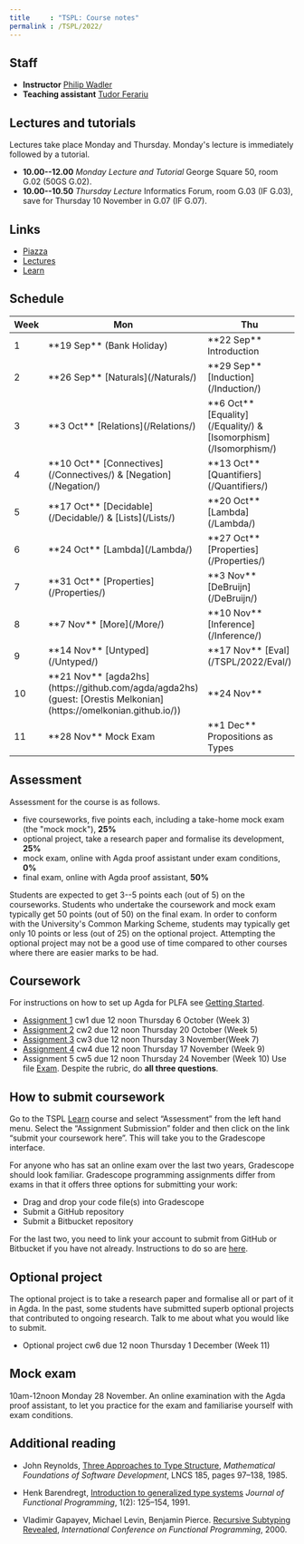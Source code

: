 ```yaml
---
title     : "TSPL: Course notes"
permalink : /TSPL/2022/
---
```



## Staff

* **Instructor**
    [Philip Wadler](https://homepages.inf.ed.ac.uk/wadler)
* **Teaching assistant**
    [Tudor Ferariu](https://www.inf.ed.ac.uk/people/students/Tudor_Ferariu.html)

## Lectures and tutorials

Lectures take place Monday and Thursday.
Monday's lecture is immediately followed by a tutorial.

* **10.00--12.00** _Monday Lecture and Tutorial_
  George Square 50, room G.02 (50GS G.02).
* **10.00--10.50** _Thursday Lecture_
  Informatics Forum, room G.03 (IF G.03), save for Thursday 10 November in G.07 (IF G.07).

## Links

* [Piazza][piazza]
* [Lectures][lectures]
* [Learn][learn]

[piazza]: https://piazza.com/class/l8epstau8uc5dd/
[lectures]: https://echo360.org.uk/section/a4451855-1138-4ae3-9c94-acd37a91c8a4/home
[learn]: https://www.learn.ed.ac.uk/ultra/courses/_98006_1/cl/outline

## Schedule

<table>
<thead>
 <tr>
  <th scope="col">Week</th>
  <th scope="col">Mon</th>
  <th scope="col">Thu</th>
 </tr>
</thead>
<tbody>
 <tr>
  <td>1</td>
  <td>**19 Sep** (Bank Holiday)
  <td>**22 Sep** Introduction </td>
 </tr>
 <tr>
  <td>2</td>
  <td>**26 Sep** [Naturals](/Naturals/)</td>
  <td>**29 Sep** [Induction](/Induction/)</td>
 </tr>
 <tr>
  <td>3</td>
  <td> **3 Oct** [Relations](/Relations/)</td>
  <td> **6 Oct** [Equality](/Equality/) &amp; [Isomorphism](/Isomorphism/)</td>
 </tr>
 <tr>
  <td>4</td>
  <td>**10 Oct** [Connectives](/Connectives/) &amp; [Negation](/Negation/)</td>
  <td>**13 Oct** [Quantifiers](/Quantifiers/)</td>
 </tr>
 <tr>
  <td>5</td>
  <td>**17 Oct** [Decidable](/Decidable/) &amp; [Lists](/Lists/)</td>
  <td>**20 Oct** [Lambda](/Lambda/)</td>
 </tr>
 <tr>
  <td>6</td>
  <td>**24 Oct** [Lambda](/Lambda/)</td>
  <td>**27 Oct** [Properties](/Properties/)</td>
 </tr>
 <tr>
  <td>7</td>
  <td>**31 Oct** [Properties](/Properties/)</td>
  <td> **3 Nov** [DeBruijn](/DeBruijn/)</td>
 </tr>
 <tr>
  <td>8</td>
  <td> **7 Nov** [More](/More/)</td>
  <td>**10 Nov** [Inference](/Inference/)</td>
 </tr>
 <tr>
  <td>9</td>
  <td>**14 Nov** [Untyped](/Untyped/)</td>
  <td>**17 Nov** [Eval](/TSPL/2022/Eval/)</td>
 </tr>
 <tr>
  <td>10</td>
  <td>**21 Nov** [agda2hs](https://github.com/agda/agda2hs) (guest: [Orestis Melkonian](https://omelkonian.github.io/))</td>
  <td>**24 Nov**</td>
 </tr>
 <tr>
  <td>11</td>
  <td>**28 Nov** Mock Exam</td>
  <td> **1 Dec** Propositions as Types</td>
 </tr>
</tbody>
</table>


## Assessment

Assessment for the course is as follows.

* five courseworks, five points each, including a take-home mock exam
  (the "mock mock"), **25%**
* optional project, take a research paper and formalise its development, **25%**
* mock exam, online with Agda proof assistant under exam conditions, **0%**
* final exam, online with Agda proof assistant, **50%**

Students are expected to get 3--5 points each (out of 5) on the
courseworks. Students who undertake the coursework and mock exam typically
get 50 points (out of 50) on the final exam. In order to conform with
the University's Common Marking Scheme, students may typically
get only 10 points or less (out of 25) on the optional project.  Attempting
the optional project may not be a good use of time compared to other
courses where there are easier marks to be had.


## Coursework

For instructions on how to set up Agda for PLFA see [Getting Started](/GettingStarted/).

* [Assignment 1](/TSPL/2022/Assignment1/) cw1 due 12 noon Thursday 6 October (Week 3)
* [Assignment 2](/TSPL/2022/Assignment2/) cw2 due 12 noon Thursday 20 October (Week 5)
* [Assignment 3](/TSPL/2022/Assignment3/) cw3 due 12 noon Thursday 3 November(Week 7)
* [Assignment 4](/TSPL/2022/Assignment4/) cw4 due 12 noon Thursday 17 November (Week 9)
* Assignment 5 cw5 due 12 noon Thursday 24 November (Week 10)
  Use file [Exam](/TSPL/2022/Exam/). Despite the rubric, do **all three questions**.

## How to submit coursework

Go to the TSPL [Learn][learn] course and select “Assessment” from the left hand
menu. Select the “Assignment Submission” folder and then click on the
link “submit your coursework here”. This will take you to the
Gradescope interface.

For anyone who has sat an online exam over the
last two years, Gradescope should look familiar.
Gradescope programming assignments differ from exams in that
it offers three options for submitting your work:

  *   Drag and drop your code file(s) into Gradescope
  *   Submit a GitHub repository
  *   Submit a Bitbucket repository

For the last two, you need to link your account to submit from GitHub or Bitbucket if you have not already.
Instructions to do so are [here](https://help.gradescope.com/article/lcn4nfvcww-student-edit-account#linking_accounts).


<!-- Assignments are submitted by running
``` bash
submit tspl cwN AssignmentN.lagda.md
```
where N is the number of the assignment. -->


## Optional project

The optional project is to take a research paper and formalise all or
part of it in Agda.  In the past, some students have submitted superb optional
projects that contributed to ongoing research.
Talk to me about what you would like to submit.
<!-- One possible paper to tackle is
[here](https://homepages.inf.ed.ac.uk/wadler/papers/coercions-jfp/coercions-jfp.pdf). -->

* Optional project cw6 due 12 noon Thursday 1 December (Week 11)

<!--
Submit the optional project by running
``` bash
submit tspl essay Essay.lagda.md
```
-->

## Mock exam

10am-12noon Monday 28 November. An online
examination with the Agda proof assistant, to let you
practice for the exam and familiarise yourself with exam conditions.


## Additional reading

* John Reynolds,
  [Three Approaches to Type Structure][reynolds],
  _Mathematical Foundations of Software Development_,
  LNCS 185, pages 97–138, 1985.

* Henk Barendregt,
  [Introduction to generalized type systems][barendregt]
  _Journal of Functional Programming_, 1(2): 125–154, 1991.

* Vladimir Gapayev, Michael Levin, Benjamin Pierce.
  [Recursive Subtyping Revealed][gapayev],
  _International Conference on Functional Programming_, 2000.

[reynolds]: https://homepages.inf.ed.ac.uk/wadler/papers/reynolds/three-approaches.pdf
[barendregt]: https://homepages.inf.ed.ac.uk/wadler/papers/barendregt/pure-type-systems.pdf
[gapayev]: https://homepages.inf.ed.ac.uk/wadler/papers/gapayev/gapayev-et-al-icfp2000.pdf


<!--
## Midterm course feedback

You may offer feedback on the course at
[https://www.surveymonkey.co.uk/r/YX7ZFYC](https://www.surveymonkey.co.uk/r/YX7ZFYC).

Please do so by 12 noon Thursday 31 October.
-->

<!--

## Mock exam

Here is the text of the [second mock](/courses/tspl/2018/Mock2.pdf)
and the exam [instructions](/courses/tspl/2018/Instructions.pdf).

-->
